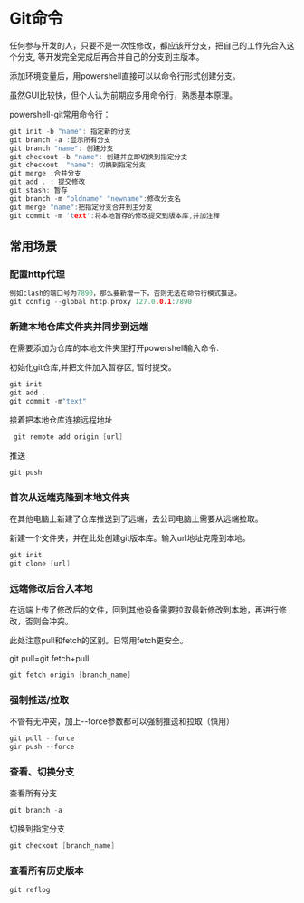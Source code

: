 # Git命令

<!--TOC-->

任何参与开发的人，只要不是一次性修改，都应该开分支，把自己的工作先合入这个分支, 等开发完全完成后再合并自己的分支到主版本。

添加环境变量后，用powershell直接可以以命令行形式创建分支。

虽然GUI比较快，但个人认为前期应多用命令行，熟悉基本原理。

powershell-git常用命令行：

```cpp
git init -b "name": 指定新的分支
git branch -a :显示所有分支
git branch "name": 创建分支
git checkout -b "name": 创建并立即切换到指定分支
git checkout  "name": 切换到指定分支
git merge :合并分支
git add . : 提交修改
git stash: 暂存
git branch -m "oldname" "newname":修改分支名
git merge "name":把指定分支合并到主分支
git commit -m 'text':将本地暂存的修改提交到版本库,并加注释
```

## 常用场景

### 配置http代理

```cpp
例如clash的端口号为7890，那么要新增一下，否则无法在命令行模式推送。
git config --global http.proxy 127.0.0.1:7890   
```

### 新建本地仓库文件夹并同步到远端

在需要添加为仓库的本地文件夹里打开powershell输入命令.

初始化git仓库,并把文件加入暂存区, 暂时提交。

```cpp
git init
git add .
git commit -m"text"
```

接着把本地仓库连接远程地址

```c
 git remote add origin [url]
```

推送

```cpp
git push
```

### 首次从远端克隆到本地文件夹

在其他电脑上新建了仓库推送到了远端，去公司电脑上需要从远端拉取。

新建一个文件夹，并在此处创建git版本库。输入url地址克隆到本地。

```cpp
git init
git clone [url]
```

### 远端修改后合入本地

在远端上传了修改后的文件，回到其他设备需要拉取最新修改到本地，再进行修改，否则会冲突。

此处注意pull和fetch的区别。日常用fetch更安全。

git pull=git fetch+pull

```cpp
git fetch origin [branch_name]
```

### 强制推送/拉取

不管有无冲突，加上--force参数都可以强制推送和拉取（慎用）

```cpp
git pull --force
gir push --force
```

### 查看、切换分支

查看所有分支

```cpp
git branch -a
```

切换到指定分支

```cpp
git checkout [branch_name]
```

### 查看所有历史版本

```c
git reflog 
```
